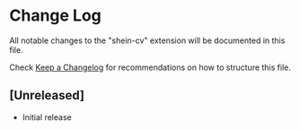 # Change Log

All notable changes to the "shein-cv" extension will be documented in this file.

Check [Keep a Changelog](http://keepachangelog.com/) for recommendations on how to structure this file.

## [Unreleased]

- Initial release